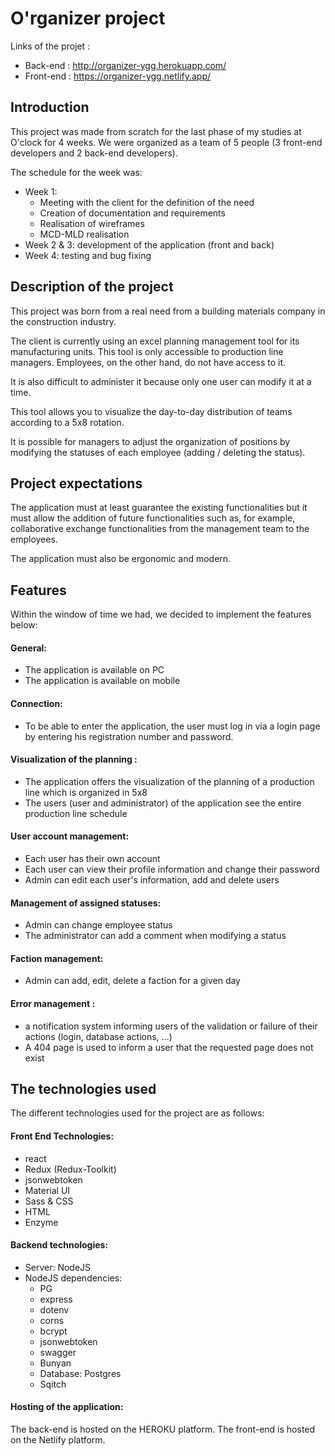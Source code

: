 # O'rganizer project

Links of the projet :

-   Back-end : http://organizer-ygg.herokuapp.com/
-   Front-end : https://organizer-ygg.netlify.app/

## Introduction

This project was made from scratch for the last phase of my studies at O'clock for 4 weeks.
We were organized as a team of 5 people (3 front-end developers and 2 back-end developers).

The schedule for the week was:

-   Week 1:
    -   Meeting with the client for the definition of the need
    -   Creation of documentation and requirements
    -   Realisation of wireframes
    -   MCD-MLD realisation
-   Week 2 & 3: development of the application (front and back)
-   Week 4: testing and bug fixing

## Description of the project

This project was born from a real need from a building materials company in the construction industry.

The client is currently using an excel planning management tool for its manufacturing units.
This tool is only accessible to production line managers.
Employees, on the other hand, do not have access to it.

It is also difficult to administer it because only one user can modify it at a time.

This tool allows you to visualize the day-to-day distribution of teams according to a 5x8 rotation.

It is possible for managers to adjust the organization of positions by modifying the statuses of each employee (adding / deleting the status).

## Project expectations

The application must at least guarantee the existing functionalities but it must allow the addition of future functionalities such as, for example, collaborative exchange functionalities from the management team to the employees.

The application must also be ergonomic and modern.

## Features

Within the window of time we had, we decided to implement the features below:

#### General:

-   The application is available on PC
-   The application is available on mobile

#### Connection:

-   To be able to enter the application, the user must log in via a login page by entering his registration number and password.

#### Visualization of the planning :

-   The application offers the visualization of the planning of a production line which is organized in 5x8
-   The users (user and administrator) of the application see the entire production line schedule

#### User account management:

-   Each user has their own account
-   Each user can view their profile information and change their password
-   Admin can edit each user's information, add and delete users

#### Management of assigned statuses:

-   Admin can change employee status
-   The administrator can add a comment when modifying a status

#### Faction management:

-   Admin can add, edit, delete a faction for a given day

#### Error management :

-   a notification system informing users of the validation or failure of their actions (login, database actions, ...)
-   A 404 page is used to inform a user that the requested page does not exist

## The technologies used

The different technologies used for the project are as follows:

#### Front End Technologies:

-   react
-   Redux (Redux-Toolkit)
-   jsonwebtoken
-   Material UI
-   Sass & CSS
-   HTML
-   Enzyme

#### Backend technologies:

-   Server: NodeJS
-   NodeJS dependencies:
    -   PG
    -   express
    -   dotenv
    -   corns
    -   bcrypt
    -   jsonwebtoken
    -   swagger
    -   Bunyan
    -   Database: Postgres
    -   Sqitch

#### Hosting of the application:

The back-end is hosted on the HEROKU platform.
The front-end is hosted on the Netlify platform.
